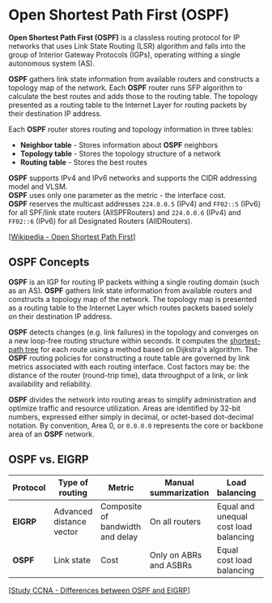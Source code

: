 # Open Shortest Path First (OSPF)

**Open Shortest Path First (OSPF)** is a classless routing protocol for IP networks that uses Link State Routing (LSR) algorithm and falls into the group of Interior Gateway Protocols (IGPs), operating withing a single autonomous system (AS).

**OSPF** gathers link state information from available routers and constructs a topology map of the network.
Each **OSPF** router runs SFP algorithm to calculate the best routes and adds those to the routing table.
The topology presented as a routing table to the Internet Layer for routing packets by their destination IP address.

Each **OSPF** router stores routing and topology information in three tables:

- **Neighbor table** - Stores information about **OSPF** neighbors
- **Topology table** - Stores the topology structure of a network
- **Routing table** - Stores the best routes

**OSPF** supports IPv4 and IPv6 networks and supports the CIDR addressing model and VLSM.<br>
**OSPF** uses only one parameter as the metric - the interface cost.<br>
**OSPF** reserves the multicast addresses `224.0.0.5` (IPv4) and `FF02::5` (IPv6) for all SPF/link state routers (AllSPFRouters) and `224.0.0.6` (IPv4) and `FF02::6` (IPv6) for all Designated Routers (AllDRouters).

[[Wikipedia - Open Shortest Path First](https://en.wikipedia.org/wiki/Open_Shortest_Path_First)]

## OSPF Concepts

**OSPF** is an IGP for routing IP packets withing a single routing domain (such as an AS).
**OSPF** gathers link state information from available routers and constructs a topology map of the network.
The topology map is presented as a routing table to the Internet Layer which routes packets based solely on their destination IP address.

**OSPF** detects changes (e.g. link failures) in the topology and converges on a new loop-free routing structure within seconds.
It computes the [shortest-path tree](https://en.wikipedia.org/wiki/Shortest-path_tree) for each route using a method based on Dijkstra's algorithm.
The **OSPF** routing policies for constructing a route table are governed by link metrics associated with each routing interface.
Cost factors may be: the distance of the router (round-trip time), data throughput of a link, or link availability and reliability.

**OSPF** divides the network into routing areas to simplify administration and optimize traffic and resource utilization.
Areas are identified by 32-bit numbers, expressed either simply in decimal, or octet-based dot-decimal notation.
By convention, Area 0, or `0.0.0.0` represents the core or backbone area of an **OSPF** network.

## OSPF vs. EIGRP

| Protocol  | Type of routing          | Metric                           | Manual summarization   | Load balancing                        | Administrative distance | Cisco proprietary | Multicast address    |
| --------- | ------------------------ | -------------------------------- | ---------------------- | ------------------------------------- | ----------------------- | ----------------- | -------------------- |
| **EIGRP** | Advanced distance vector | Composite of bandwidth and delay | On all routers         | Equal and unequal cost load balancing | 90                      | Yes               | 224.0.0.10           |
| **OSPF**  | Link state               | Cost                             | Only on ABRs and ASBRs | Equal cost load balancing             | 110                     | No                | 224.0.0.5, 224.0.0.6 |

[[Study CCNA - Differences between OSPF and EIGRP](https://study-ccna.com/differences-between-ospf-and-eigrp/)]<br>
